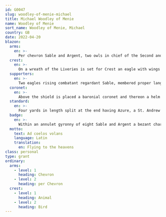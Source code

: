 ```yaml
---
id: G0047
slug: woodley-of-menie-michael
title: Michael Woodley of Menie
name: Woodley of Menie
sort_name: Woodley of Menie, Michael
country: GB
date: 2022-04-20
blazon:
  arms:
    en: >-
      Per chevron Sable and Argent, two owls in chief of the Second and an arrow paleways pointing downwards, in base proper.
  crest:
    en: >-
      On a wreath of the Liveries is set for Crest an eagle with wings elevate Sable, armed and beaked Gules, holding in the beak an arrow in pale, point downwards proper.
  supporters:
    en: >-
      Two eagles rising combatant regardant Sable, membered proper langued, beaked and armed Gules standing upon a compartment bearing upon an escroll the Motto.
  coronet:
    en: >-
      Above the shield is placed a baronial coronet and thereon a helm befitting his degree that is to say Silver in profile with gold visor bars and gorget, with a mantling Sable doubled Argent.
  standard:
    en: >-
      Four yards in length split at the end having Azure, a St. Andrew’s Cross Argent in the hoist, of four tracts of these liveries Argent and Sable, his Badge in the First and third compartments and his Crest to wit an eagle with wings elevated Sable, armed and beaked Gules, holding in the beak an arrow in pale, point downwards proper, in the second compartment, accompanied by this Motto “AD COELOS VOLANS” in letters Or upon two transverse bands Gules.
  badge:
    en: >-
      Within an annulet gyronny of eight Sable and Argent a bezant charged with an eagle with wings elevated Sable, armed and beaked gules holding in the beak an arrow in pale pointing downwards proper.
  motto:
    text: Ad coelos volans
    language: Latin
    translation:
      en: Flying to the heavens
class: personal
type: grant
ordinary:
  arms:
    - level: 1
      heading: Chevron
    - level: 2
      heading: per Chevron
  crest:
    - level: 1
      heading: Animal
    - level: 2
      heading: Bird
---
```

